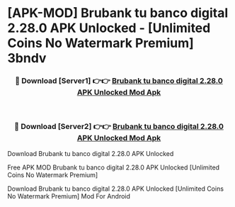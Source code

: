# [APK-MOD] Brubank  tu banco digital 2.28.0 APK Unlocked - [Unlimited Coins No Watermark Premium] 3bndv



<div align="center">
<h3>🔴 Download [Server1] 👉👉 <a href="https://momento.my/?title=Brubank__tu_banco_digital_2.28.0_APK_Unlocked">Brubank  tu banco digital 2.28.0 APK Unlocked Mod Apk</a></h3><br>

<h3>🔴 Download [Server2] 👉👉 <a href="https://momento.my/?title=Brubank__tu_banco_digital_2.28.0_APK_Unlocked">Brubank  tu banco digital 2.28.0 APK Unlocked Mod Apk</a></h3>
</div>



Download Brubank  tu banco digital 2.28.0 APK Unlocked 

Free APK MOD Brubank  tu banco digital 2.28.0 APK Unlocked [Unlimited Coins No Watermark Premium]

Download Brubank  tu banco digital 2.28.0 APK Unlocked [Unlimited Coins No Watermark Premium] Mod For Android
